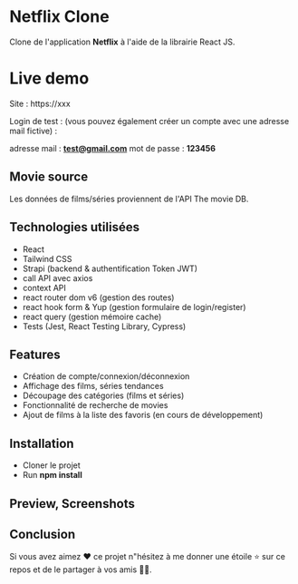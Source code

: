 # Netflix Clone

Clone de l'application **Netflix** à l'aide de la librairie React JS.

# Live demo

Site : https://xxx

Login de test : (vous pouvez également créer un compte avec une adresse mail fictive) :

adresse mail : **test@gmail.com**
mot de passe : **123456**

## Movie source

Les données de films/séries proviennent de l'API The movie DB.

## Technologies utilisées

- React
- Tailwind CSS
- Strapi (backend & authentification Token JWT)
- call API avec axios
- context API
- react router dom v6 (gestion des routes)
- react hook form & Yup (gestion formulaire de login/register)
- react query (gestion mémoire cache)
- Tests (Jest, React Testing Library, Cypress)

## Features

- Création de compte/connexion/déconnexion
- Affichage des films, séries tendances
- Découpage des catégories (films et séries)
- Fonctionnalité de recherche de movies
- Ajout de films à la liste des favoris (en cours de développement)

## Installation

- Cloner le projet
- Run **npm install**

## Preview, Screenshots

## Conclusion

Si vous avez aimez ❤️ ce projet n"hésitez à me donner une étoile ⭐️ sur ce repos et de le partager à vos amis 🧑‍💻.
